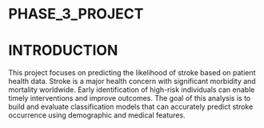 # PHASE_3_PROJECT


# INTRODUCTION
This project focuses on predicting the likelihood of stroke based on patient health data. Stroke is a major health concern with significant morbidity and mortality worldwide. Early identification of high-risk individuals can enable timely interventions and improve outcomes. The goal of this analysis is to build and evaluate classification models that can accurately predict stroke occurrence using demographic and medical features.
